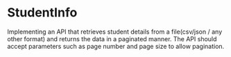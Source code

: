 # StudentInfo
Implementing an API that retrieves student details from a file(csv/json / any other format)  and returns the data in a paginated manner. The API should accept parameters such as page number and page size to allow pagination.
